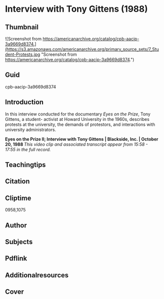 # Interview with Tony Gittens (1988)

## Thumbnail

![Screenshot from https://americanarchive.org/catalog/cpb-aacip-3a9669d8374.](https://s3.amazonaws.com/americanarchive.org/primary_source_sets/7_Student-Protests.jpg "Screenshot from https://americanarchive.org/catalog/cpb-aacip-3a9669d8374.")

## Guid
cpb-aacip-3a9669d8374 

## Introduction

In this interview conducted for the documentary *Eyes on the Prize*, Tony Gittens, a student- activist at Howard University in the 1960s, describes protests at the university, the demands of protestors, and interactions with university administrators.

<b>Eyes on the Prize II; Interview with Tony Gittens</b>
<b>| Blackside, Inc. | October 20, 1988 </b>
<i>This video clip and associated transcript appear from 15:58 - 17:55 in the full record.</i>

## Teachingtips

## Citation

## Cliptime

0958,1075

## Author
## Subjects
## Pdflink
## Additionalresources
## Cover
